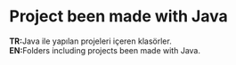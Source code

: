 # Project been made with Java
<b>TR:</b>Java ile yapılan projeleri içeren klasörler.<br>
<b>EN:</b>Folders including projects been made with Java.
